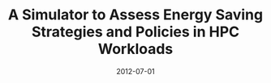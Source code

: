 ---
title: "A Simulator to Assess Energy Saving Strategies and Policies in HPC Workloads"
collection: publications
permalink: /publication/2012-07-01-A-Simulator-to-Assess-Energy-Saving-Strategies-and-Policies-in-HPC-Workloads
type: "journal"
date: 2012-07-01
venue: '<em>ACM Operating Systems Review</em>(49), pp. 2-9'
citation: ' M. Dolz,  J. Fernández,  <strong>S. Iserte</strong>,  R. Mayo, and  E. Quintana, &quot;A Simulator to Assess Energy Saving Strategies and Policies in HPC Workloads.&quot; <em>ACM Operating Systems Review</em>(49), pp. 2-9, Jul. 2012. ISSN: 0163-5980.'
---